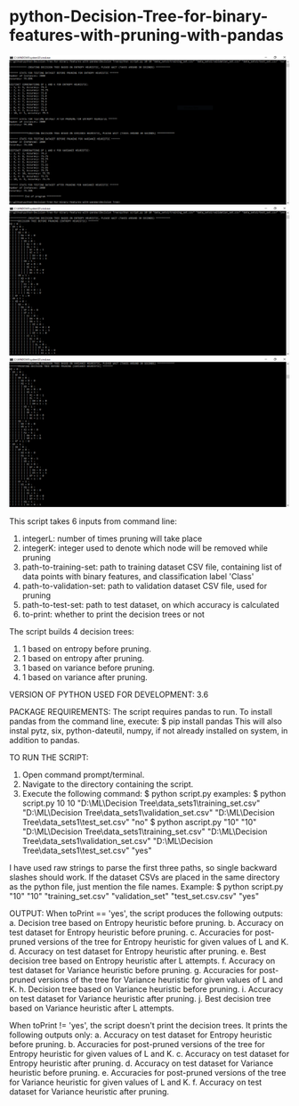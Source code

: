 # python-Decision-Tree-for-binary-features-with-pruning-with-pandas

![Alt text](screenshot1.PNG?raw=true "Machine-Learning-python-Decision-Tree-for-binary-features-with-pruning-with-pandas")
![Alt text](screenshot2.PNG?raw=true "Machine-Learning-python-Decision-Tree-for-binary-features-with-pruning-with-pandas")
![Alt text](screenshot3.PNG?raw=true "Machine-Learning-python-Decision-Tree-for-binary-features-with-pruning-with-pandas")

This script takes 6 inputs from command line:
1. integerL: number of times pruning will take place
2. integerK: integer used to denote which node will be removed while pruning
3. path-to-training-set: path to training dataset CSV file, containing list of data points with binary features, and classification label 'Class'
4. path-to-validation-set: path to validation dataset CSV file, used for pruning
5. path-to-test-set: path to test dataset, on which accuracy is calculated
6. to-print: whether to print the decision trees or not

The script builds 4 decision trees:
1. 1 based on entropy before pruning.
2. 1 based on entropy after pruning.
3. 1 based on variance before pruning.
4. 1 based on variance after pruning.

VERSION OF PYTHON USED FOR DEVELOPMENT: 3.6

PACKAGE REQUIREMENTS:
The script requires pandas to run. To install pandas from the command line, execute:
$ pip install pandas
This will also instal pytz, six, python-dateutil, numpy, if not already installed on system, in addition to pandas.

TO RUN THE SCRIPT:
1. Open command prompt/terminal.
2. Navigate to the directory containing the script.
3. Execute the following command:
$ python script.py <L> <K> <path-to-training-set> <path-to-validation-set> <path-to-test-set> <to-print>
examples: 
$ python script.py 10 10 "D:\ML\Decision Tree\data_sets1\training_set.csv" "D:\ML\Decision Tree\data_sets1\validation_set.csv" "D:\ML\Decision Tree\data_sets1\test_set.csv" "no"
$ python ascript.py "10" "10" "D:\ML\Decision Tree\data_sets1\training_set.csv" "D:\ML\Decision Tree\data_sets1\validation_set.csv" "D:\ML\Decision Tree\data_sets1\test_set.csv" "yes"

I have used raw strings to parse the first three paths, so single backward slashes should work. If the dataset CSVs are placed in the same directory as the python file, just mention the file names. Example:
$ python script.py "10" "10" "training_set.csv" "validation_set" "test_set.csv.csv" "yes"

OUTPUT:
When toPrint == 'yes', the script produces the following outputs:
a. Decision tree based on Entropy heuristic before pruning.
b. Accuracy on test dataset for Entropy heuristic before pruning.
c. Accuracies for post-pruned versions of the tree for Entropy heuristic for given values of L and K.
d. Accuracy on test dataset for Entropy heuristic after pruning.
e. Best decision tree based on Entropy heuristic after L attempts.
f. Accuracy on test dataset for Variance heuristic before pruning.
g. Accuracies for post-pruned versions of the tree for Variance heuristic for given values of L and K.
h. Decision tree based on Variance heuristic before pruning.
i. Accuracy on test dataset for Variance heuristic after pruning.
j. Best decision tree based on Variance heuristic after L attempts.

When toPrint != 'yes', the script doesn't print the decision trees. It prints the following outputs only:
a. Accuracy on test dataset for Entropy heuristic before pruning.
b. Accuracies for post-pruned versions of the tree for Entropy heuristic for given values of L and K.
c. Accuracy on test dataset for Entropy heuristic after pruning.
d. Accuracy on test dataset for Variance heuristic before pruning.
e. Accuracies for post-pruned versions of the tree for Variance heuristic for given values of L and K.
f. Accuracy on test dataset for Variance heuristic after pruning.

